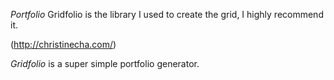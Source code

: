 *Portfolio*
Gridfolio is the library I used to create the grid, I highly recommend it.

(http://christinecha.com/)

*Gridfolio*
is a super simple portfolio generator.


